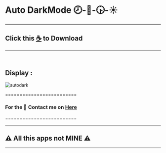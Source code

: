# Auto DarkMode 🕗-🌙-🕟-☀️

--------------------------------
## Click this [☕](https://github.com/VfvRizky/MyKit-Desktop/blob/main/Screen/Auto%20Dark%20Mode/AutoDarkMode.zip) to Download
--------------------------------
</br>


## Display :


![autodark](https://user-images.githubusercontent.com/73746365/156149787-c7dad389-3857-4316-9ccc-27d248fe0d20.JPG)



=========================
### For the 🔐 Contact me on [Here](https://vfvrizky.my.id)
=========================

--------------------------------
## ⚠️ All this apps not MINE ⚠️
--------------------------------
